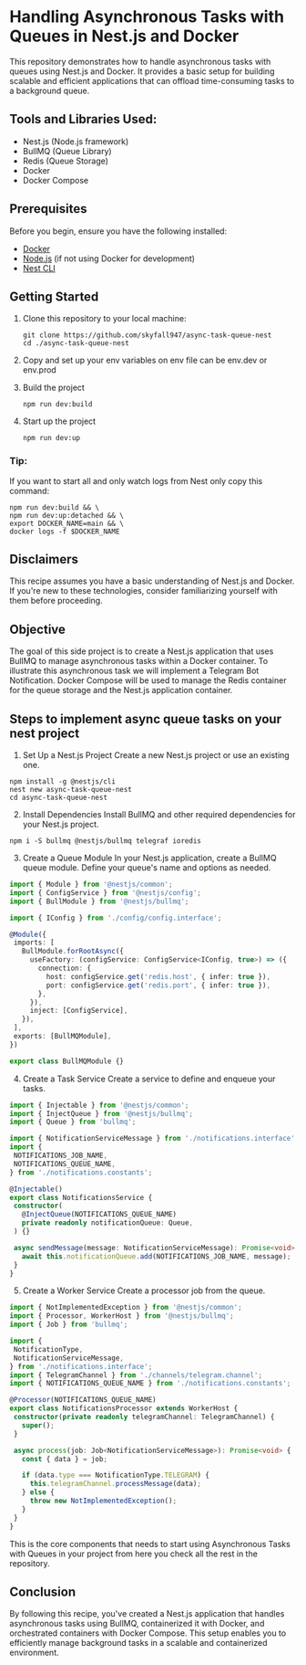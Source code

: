 # Handling Asynchronous Tasks with Queues in Nest.js and Docker

This repository demonstrates how to handle asynchronous tasks with queues using Nest.js and Docker. It provides a basic setup for building scalable and efficient applications that can offload time-consuming tasks to a background queue.


## Tools and Libraries Used:
- Nest.js (Node.js framework)
- BullMQ (Queue Library)
- Redis (Queue Storage)
- Docker
- Docker Compose

## Prerequisites

Before you begin, ensure you have the following installed:

- [Docker](https://www.docker.com/get-started)
- [Node.js](https://nodejs.org/) (if not using Docker for development)
- [Nest CLI](https://docs.nestjs.com/first-steps)


## Getting Started

1. Clone this repository to your local machine:

   ```shell
   git clone https://github.com/skyfall947/async-task-queue-nest
   cd ./async-task-queue-nest
   ```
2. Copy and set up your env variables on env file can be env.dev or env.prod
   
3. Build the project
   ```shell
   npm run dev:build
   ```
4. Start up the project
   ```shell
   npm run dev:up
   ```
### Tip:
If you want to start all and only watch logs from Nest only copy this command:
```shell
npm run dev:build && \
npm run dev:up:detached && \
export DOCKER_NAME=main && \
docker logs -f $DOCKER_NAME
```
## Disclaimers
This recipe assumes you have a basic understanding of Nest.js and Docker. If you're new to these technologies, consider familiarizing yourself with them before proceeding.

## Objective
The goal of this side project is to create a Nest.js application that uses BullMQ to manage asynchronous tasks within a Docker container. To illustrate this asynchronous task we will implement a Telegram Bot Notification. Docker Compose will be used to manage the Redis container for the queue storage and the Nest.js application container.


## Steps to implement async queue tasks on your nest project
1. Set Up a Nest.js Project
Create a new Nest.js project or use an existing one.
```shell
npm install -g @nestjs/cli 
nest new async-task-queue-nest 
cd async-task-queue-nest
```
2. Install Dependencies
Install BullMQ and other required dependencies for your Nest.js project.

```shell
npm i -S bullmq @nestjs/bullmq telegraf ioredis
```

3. Create a Queue Module
In your Nest.js application, create a BullMQ queue module. Define your queue's name and options as needed.

```ts
import { Module } from '@nestjs/common';
import { ConfigService } from '@nestjs/config';
import { BullModule } from '@nestjs/bullmq';

import { IConfig } from './config/config.interface';

@Module({
 imports: [
   BullModule.forRootAsync({
     useFactory: (configService: ConfigService<IConfig, true>) => ({
       connection: {
         host: configService.get('redis.host', { infer: true }),
         port: configService.get('redis.port', { infer: true }),
       },
     }),
     inject: [ConfigService],
   }),
 ],
 exports: [BullMQModule],
})

export class BullMQModule {}
```

4. Create a Task Service
Create a service to define and enqueue your tasks.

```ts
import { Injectable } from '@nestjs/common';
import { InjectQueue } from '@nestjs/bullmq';
import { Queue } from 'bullmq';

import { NotificationServiceMessage } from './notifications.interface';
import {
 NOTIFICATIONS_JOB_NAME,
 NOTIFICATIONS_QUEUE_NAME,
} from './notifications.constants';

@Injectable()
export class NotificationsService {
 constructor(
   @InjectQueue(NOTIFICATIONS_QUEUE_NAME)
   private readonly notificationQueue: Queue,
 ) {}

 async sendMessage(message: NotificationServiceMessage): Promise<void> {
   await this.notificationQueue.add(NOTIFICATIONS_JOB_NAME, message);
 }
}
```

5. Create a Worker Service
Create a processor job from the queue.
```ts
import { NotImplementedException } from '@nestjs/common';
import { Processor, WorkerHost } from '@nestjs/bullmq';
import { Job } from 'bullmq';

import {
 NotificationType,
 NotificationServiceMessage,
} from './notifications.interface';
import { TelegramChannel } from './channels/telegram.channel';
import { NOTIFICATIONS_QUEUE_NAME } from './notifications.constants';

@Processor(NOTIFICATIONS_QUEUE_NAME)
export class NotificationsProcessor extends WorkerHost {
 constructor(private readonly telegramChannel: TelegramChannel) {
   super();
 }

 async process(job: Job<NotificationServiceMessage>): Promise<void> {
   const { data } = job;

   if (data.type === NotificationType.TELEGRAM) {
     this.telegramChannel.processMessage(data);
   } else {
     throw new NotImplementedException();
   }
 }
}
```

This is the core components that needs to start using Asynchronous Tasks with Queues in your project from here you check all the rest in the repository.

## Conclusion
By following this recipe, you've created a Nest.js application that handles asynchronous tasks using BullMQ, containerized it with Docker, and orchestrated containers with Docker Compose. This setup enables you to efficiently manage background tasks in a scalable and containerized environment.

